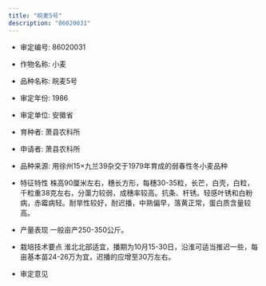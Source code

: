 ```yaml
---
title: "皖麦5号"
description: "86020031"
---
```

* 审定编号:  86020031

*  作物名称:  小麦

*  品种名称:  皖麦5号

*  审定年份:  1986

*  审定单位:  安徽省

* 育种者:  萧县农科所

*  申请者:  萧县农科所

*  品种来源:  用徐州15×九兰39杂交于1979年育成的弱春性冬小麦品种

*  特征特性
株高90厘米左右，穗长方形，每穗30-35粒，长芒，白壳，白粒，千粒重38克左右，分蕖力较弱，成穗率较高。抗条、杆锈。轻感叶锈和白粉病，赤霉病轻。耐旱性较好，耐迟播，中熟偏早，落黄正常，蛋白质含量较高。

*  产量表现
一般亩产250-350公斤。

*  栽培技术要点
淮北北部适宜，播期为10月15-30日，沿淮可适当推迟一些，每亩基本苗24-26万为宜，迟播的应增至30万左右。

*  审定意见

